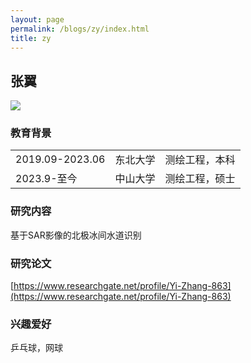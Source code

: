 ```yaml
---
layout: page
permalink: /blogs/zy/index.html
title: zy
---
```


## 张翼

<img src="/blogs/team_members.assets/zhangyi.png">

### 教育背景

<table class="table_md">
  <tr>
    <td>2019.09-2023.06</td>
    <td>东北大学</td>
    <td>测绘工程，本科</td>
  </tr>
  <tr>
    <td>2023.9-至今</td>
    <td>中山大学</td>
    <td>测绘工程，硕士</td>
  </tr>
</table>

### 研究内容
基于SAR影像的北极冰间水道识别

### 研究论文
[https://www.researchgate.net/profile/Yi-Zhang-863](https://www.researchgate.net/profile/Yi-Zhang-863)

### 兴趣爱好
乒乓球，网球